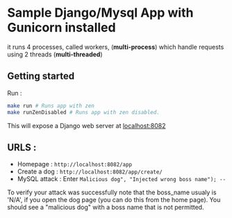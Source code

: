 # Sample Django/Mysql App with Gunicorn installed
it runs 4 processes, called workers, (**multi-process**) which handle requests using 2 threads (**multi-threaded**)

## Getting started
Run :
```bash
make run # Runs app with zen
make runZenDisabled # Runs app with zen disabled.
```
This will expose a Django web server at [localhost:8082](http://localhost:8082)

## URLS : 
- Homepage : `http://localhost:8082/app`
- Create a dog : `http://localhost:8082/app/create/`
- MySQL attack : Enter `Malicious dog", "Injected wrong boss name"); -- `

To verify your attack was successfully note that the boss_name usualy is 'N/A', if you open the dog page (you can do this from the home page). You should see a "malicious dog" with a boss name that is not permitted.
